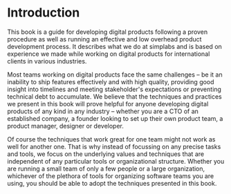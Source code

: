 # Introduction

This book is a guide for developing digital products following a proven
procedure as well as running an effective and low overhead product development
process. It describes what we do at simplabs and is based on experience we made
while working on digital products for international clients in various
industries.

Most teams working on digital products face the same challenges – be it an
inability to ship features effectively and with high quality, providing good
insight into timelines and meeting stakeholder's expectations or preventing
technical debt to accumulate. We believe that the techniques and practices we
present in this book will prove helpful for anyone developing digital products
of any kind in any industry – whether you are a CTO of an established company, a
founder looking to set up their own product team, a product manager, designer or
developer.

Of course the techniques that work great for one team might not work as well for
another one. That is why instead of focussing on any precise tasks and tools, we
focus on the underlying values and techniques that are independent of any
particular tools or organizational structure. Whether you are running a small
team of only a few people or a large organization, whichever of the plethora of
tools for organizing software teams you are using, you should be able to adopt
the techniques presented in this book.

